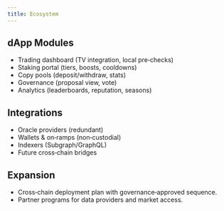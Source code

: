 ```yaml
---
title: Ecosystem
---
```

## dApp Modules
- Trading dashboard (TV integration, local pre‑checks)
- Staking portal (tiers, boosts, cooldowns)
- Copy pools (deposit/withdraw, stats)
- Governance (proposal view, vote)
- Analytics (leaderboards, reputation, seasons)

## Integrations
- Oracle providers (redundant)
- Wallets & on‑ramps (non‑custodial)
- Indexers (Subgraph/GraphQL)
- Future cross‑chain bridges

## Expansion
- Cross‑chain deployment plan with governance‑approved sequence.  
- Partner programs for data providers and market access.
